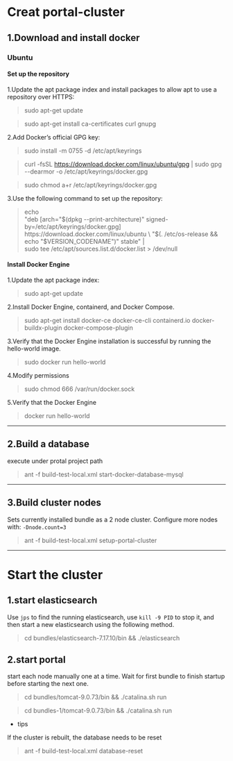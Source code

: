# Creat portal-cluster

## 1.Download and install docker

### Ubuntu

#### Set up the repository

1.Update the apt package index and install packages to allow apt to use a repository over HTTPS:

>sudo apt-get update

>sudo apt-get install ca-certificates curl gnupg

2.Add Docker’s official GPG key:

>sudo install -m 0755 -d /etc/apt/keyrings

>curl -fsSL https://download.docker.com/linux/ubuntu/gpg | sudo gpg --dearmor -o /etc/apt/keyrings/docker.gpg

>sudo chmod a+r /etc/apt/keyrings/docker.gpg

3.Use the following command to set up the repository:

>echo \
  "deb [arch="$(dpkg --print-architecture)" signed-by=/etc/apt/keyrings/docker.gpg] https://download.docker.com/linux/ubuntu \
  "$(. /etc/os-release && echo "$VERSION_CODENAME")" stable" | \
  sudo tee /etc/apt/sources.list.d/docker.list > /dev/null

#### Install Docker Engine

1.Update the apt package index:

>sudo apt-get update

2.Install Docker Engine, containerd, and Docker Compose.

>sudo apt-get install docker-ce docker-ce-cli containerd.io docker-buildx-plugin docker-compose-plugin

3.Verify that the Docker Engine installation is successful by running the hello-world image.

>sudo docker run hello-world

4.Modify permissions

>sudo chmod 666 /var/run/docker.sock

5.Verify that the Docker Engine

>docker run hello-world

---

## 2.Build a database

execute under protal project path

>ant -f build-test-local.xml start-docker-database-mysql

---

## 3.Build cluster nodes

Sets currently installed bundle as a 2 node cluster. Configure more nodes with: `-Dnode.count=3`

>ant -f build-test-local.xml setup-portal-cluster

---

# Start the cluster

## 1.start elasticsearch

Use `jps` to find the running elasticsearch, use `kill -9 PID` to stop it, and then start a new elasticsearch using the following method.

>cd bundles/elasticsearch-7.17.10/bin && ./elasticsearch

## 2.start portal

 start each node manually one at a time. Wait for first bundle to finish startup before starting the next one.

>cd bundles/tomcat-9.0.73/bin && ./catalina.sh run

>cd bundles-1/tomcat-9.0.73/bin && ./catalina.sh run



* tips

If the cluster is rebuilt, the database needs to be reset

>ant -f build-test-local.xml database-reset

